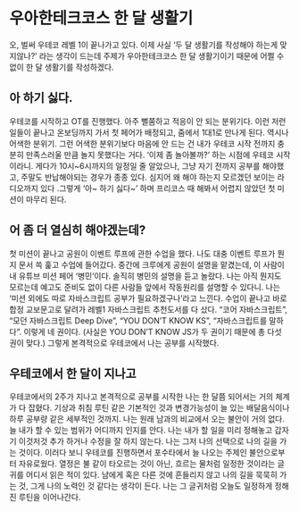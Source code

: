 # 우아한테크코스 한 달 생활기

오, 벌써 우테코 레벨 1이 끝나가고 있다. 이제 사실 ‘두 달 생활기를 작성해야 하는게 맞지않나?’ 라는 생각이 드는데 주제가 우아한테크코스 한 달 생활기이기 때문에 어쩔 수 없이 한 달 생활기를 작성하겠다.

## 아 하기 싫다.

우테코를 시작하고 OT를 진행했다. 아주 뻘쭘하고 적응이 안 되는 분위기다. 이런 저런 일들이 끝나고 온보딩까지 가서 첫 페어가 배정되고, 줌에서 1대1로 만나게 된다. 역시나 어색한 분위기. 그런 어색한 분위기보다 마음에 안 드는 건 내가 우테코 시작 전까지 충분히 만족스러울 만큼 놀지 못했다는 거다. ‘이제 좀 놀아볼까?’ 하는 시점에 우테코 시작이라니.
게다가 10시~6시까지의 일정일 줄 알았으나, 그냥 자기 전까지 공부를 해야했고, 주말도 반납해야되는 경우가 종종 있다. 심지어 왜 해야 하는지 모르겠던 보이는 라디오까지 있다 .그렇게 ‘아~ 하기 싫다~’ 하며 프리코스 때 해봐서 어렵지 않았던 첫 미션이 마무리 된다.

## 어 좀 더 열심히 해야겠는데?

첫 미션이 끝나고 공원이 이벤트 루프에 관한 수업을 했다. 나도 대충 이벤트 루프가 뭔지 문서 쓱 훑고 수업에 들어갔다. 중간에 크루에게 공원이 설명을 맡겼는데, 이 사람이 내 유튜브 미션 페어 ‘병민’이다. 솔직히 병민의 설명을 듣고 놀랐다. 나는 아직 뭔지도 모르는데 예고도 준비도 없이 다른 사람들 앞에서 작동원리를 설명할 수 있다니. 나는 ‘미션 외에도 따로 자바스크립트 공부가 필요하겠구나’라고 느낀다.
수업이 끝나고 바로 합정 교보문고로 달려가 레벨1 자바스크립트 추천도서를 다 샀다. “코어 자바스크립트”, “모던 자바스크립트 Deep Dive”, “YOU DON’T KNOW KS”, “자바스크립트를 말하다”. 이렇게 네 권이다. (사실은 YOU DON’T KNOW JS가 두 권이기 때문에 총 다섯 권이 맞다.)
그렇게 본격적으로 우테코에서 나는 공부를 시작했다.

## 우테코에서 한 달이 지나고

우테코에서의 2주가 지나고 본격적으로 공부를 시작한 나는 한 달쯤 되어서는 거의 체계가 다 잡혔다. 기상과 취침 루틴 같은 기본적인 것과 변경가능성이 늘 있는 배달음식이나 하루 공부량 같은 세부적인 것까지.
나는 원래 남과의 비교에서 오는 불안이 거의 없다. 늘 내가 할 수 있는 범위가 어디까지 인지를 안다. 나는 내가 할 일을 미리 정해놓고 갑자기 이것저것 추가 하거나 수정을 잘 하지 않는다. 나는 그저 나의 선택으로 나의 길을 가는 것이다. 이러다 보니 우테코를 진행하면서 포수타에서 늘 나오는 주제인 불안으로부터 자유로웠다.
열정은 불 같이 타오르는 것이 아닌, 흐르는 물처럼 일정한 것이라는 글귀를 어디서 읽은 적이 있다. 남에게 혹은 다른 것에 흔들리지 않고 나의 길을 묵묵히 가는 것, 그게 나의 노력인 것 같다는 생각이 든다.
나는 그 글귀처럼 오늘도 일정하게 정해진 루틴을 이어나간다.
